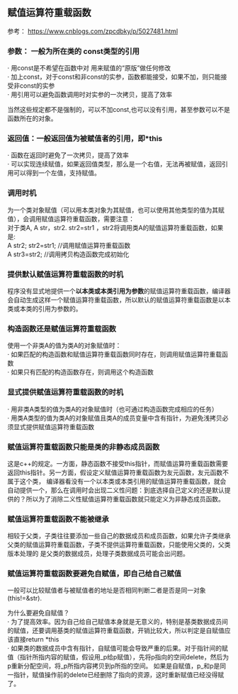 ## 赋值运算符重载函数

参考： https://www.cnblogs.com/zpcdbky/p/5027481.html

### 参数： 一般为所在类的 const类型的引用

· 用const是不希望在函数中对 用来赋值的“原版”做任何修改\
· 加上const，对于const和非const的实参，函数都能接受，如果不加，则只能接受非const的实参\
· 用引用可以避免函数调用时对实参的一次拷贝，提高了效率

当然这些规定都不是强制的，可以不加const,也可以没有引用，甚至参数可以不是函数所在的对象。

### 返回值：一般返回值为被赋值者的引用，即*this

· 函数在返回时避免了一次拷贝，提高了效率\
· 可以实现连续赋值，如果返回值类型，那么是一个右值，无法再被赋值，返回引用可以得到一个左值，支持赋值。

### 调用时机

为一个类对象赋值（可以用本类对象为其赋值，也可以使用其他类型的值为其赋值），会调用赋值运算符重载函数，需要注意：\
对于类A, A str，str2.  str2=str1 ，str2将调用类A的赋值运算符重载函数，如果是:\
A str2; str2=str1; //调用赋值运算符重载函数\
A str3=str2;  //调用拷贝构造函数完成初始化

### 提供默认赋值运算符重载函数的时机

程序没有显式地提供一个**以本类或本类引用为参数**的赋值运算符重载函数，编译器会自动生成这样一个赋值运算符重载函数，所以默认的赋值运算符重载函数是以本类或本类的引用为参数的。

### 构造函数还是赋值运算符重载函数

使用一个非类A的值为类A的对象赋值时：\
· 如果匹配的构造函数和赋值运算符重载函数同时存在，则调用赋值运算符重载函数\
· 如果只有匹配的构造函数存在，则调用这个构造函数

### 显式提供赋值运算符重载函数的时机

· 用非类A类型的值为类A的对象赋值时（也可通过构造函数完成相应的任务）\
· 用类A类型的值为类A的对象赋值且类A的成员变量中含有指针，为避免浅拷贝必须显式提供赋值运算符重载函数

### 赋值运算符重载函数只能是类的非静态成员函数

这是c++的规定。一方面，静态函数不接受this指针，而赋值运算符重载函数需要返回this指针。另一方面，假设定义赋值运算符重载函数为友元函数，友元函数不属于这个类，
编译器看没有一个以本类或本类引用的赋值运算符重载函数，就会自动提供一个，那么在调用时会出现二义性问题：到底选择自己定义的还是默认提供的？所以为了消除二义性赋值运算符重载函数就只能定义为非静态成员函数。

### 赋值运算符重载函数不能被继承

相较于父类，子类往往要添加一些自己的数据成员和成员函数，如果允许子类继承父类的赋值运算符重载函数，子类不提供运算符重载函数，只能使用父类的，父类版本处理的
是父类的数据成员，处理子类数据成员可能会出问题。

### 赋值运算符重载函数要避免自赋值，即自己给自己赋值

一般可以比较赋值者与被赋值者的地址是否相同判断二者是否是同一对象(this!=&str).

为什么要避免自赋值？\
· 为了提高效率。因为自己给自己赋值本身就是无意义的，特别是基类数据成员间的赋值，还要调用基类的赋值运算符重载函数，开销比较大，所以判定是自赋值应该直接return *this\
· 如果类的数据成员中含有指针，自赋值可能会导致严重的后果。对于指针间的赋值（指针所指内容的赋值，假设用_p给p赋值），先将p指向的空间delete，然后为p重新分配空间，将_p所指内容拷贝到p所指的空间。
如果是自赋值，p_和p是同一指针，赋值操作前的delete已经删除了指向的资源，这时重新赋值已经没得赋了。
